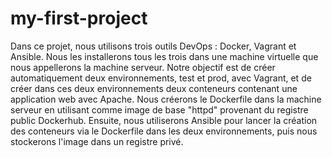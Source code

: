 # my-first-project
Dans ce projet, nous utilisons trois outils DevOps : Docker, Vagrant et Ansible.
Nous les installerons tous les trois dans une machine virtuelle que nous
appellerons la machine serveur. Notre objectif est de créer automatiquement deux
environnements, test et prod, avec Vagrant, et de créer dans ces deux
environnements deux conteneurs contenant une application web avec Apache.
Nous créerons le Dockerfile dans la machine serveur en utilisant comme image
de base "httpd" provenant du registre public Dockerhub. Ensuite, nous utiliserons
Ansible pour lancer la création des conteneurs via le Dockerfile dans les deux
environnements, puis nous stockerons l'image dans un registre privé.
